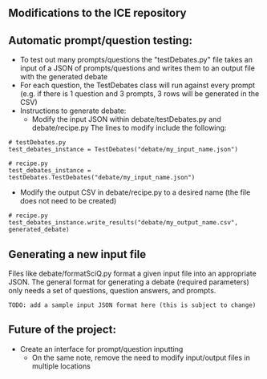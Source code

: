 ## Modifications to the ICE repository

## Automatic prompt/question testing:
- To test out many prompts/questions the "testDebates.py" file takes an input of a JSON of prompts/questions and writes them to an output file with the generated debate
- For each question, the TestDebates class will run against every prompt (e.g. if there is 1 question and 3 prompts, 3 rows will be generated in the CSV)
- Instructions to generate debate:
  - Modify the input JSON within debate/testDebates.py and debate/recipe.py The lines to modify include the following:
```
# testDebates.py
test_debates_instance = TestDebates("debate/my_input_name.json")
```
```
# recipe.py
test_debates_instance = testDebates.TestDebates("debate/my_input_name.json")
```
  - Modify the output CSV in debate/recipe.py to a desired name (the file does not need to be created)
```
# recipe.py
test_debates_instance.write_results("debate/my_output_name.csv", generated_debate)
```

## Generating a new input file
Files like debate/formatSciQ.py format a given input file into an appropriate JSON. The general format for generating a debate (required parameters) only needs a set of questions, question answers, and prompts.
```
TODO: add a sample input JSON format here (this is subject to change)
```
 
## Future of the project:
- Create an interface for prompt/question inputting
  - On the same note, remove the need to modify input/output files in multiple locations
